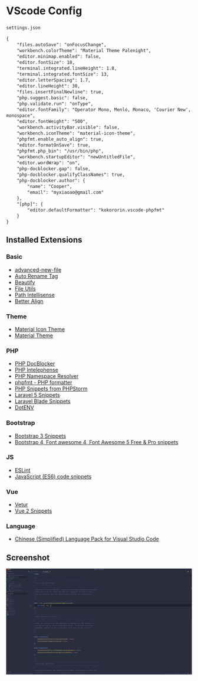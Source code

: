 # VScode Config

`settings.json` 

```
{
    "files.autoSave": "onFocusChange",
    "workbench.colorTheme": "Material Theme Palenight",
    "editor.minimap.enabled": false,
    "editor.fontSize": 18,
    "terminal.integrated.lineHeight": 1.8,
    "terminal.integrated.fontSize": 13,
    "editor.letterSpacing": 1.7,
    "editor.lineHeight": 30,
    "files.insertFinalNewline": true,
    "php.suggest.basic": false,
    "php.validate.run": "onType",
    "editor.fontFamily": "Operator Mono, Menlo, Monaco, 'Courier New', monospace",
    "editor.fontWeight": "500",
    "workbench.activityBar.visible": false,
    "workbench.iconTheme": "material-icon-theme",
    "phpfmt.enable_auto_align": true,
    "editor.formatOnSave": true,
    "phpfmt.php_bin": "/usr/bin/php",
    "workbench.startupEditor": "newUntitledFile",
    "editor.wordWrap": "on",
    "php-docblocker.gap": false,
    "php-docblocker.qualifyClassNames": true,
    "php-docblocker.author": {
        "name": "Cooper",
        "email": "myxiaoao@gmail.com"
    },
    "[php]": {
        "editor.defaultFormatter": "kokororin.vscode-phpfmt"
    }
}
```

## Installed Extensions

### Basic
* [advanced-new-file](https://marketplace.visualstudio.com/items?itemName=patbenatar.advanced-new-file)
* [Auto Rename Tag](https://marketplace.visualstudio.com/items?itemName=formulahendry.auto-rename-tag)
* [Beautify](https://marketplace.visualstudio.com/items?itemName=HookyQR.beautify)
* [File Utils](https://marketplace.visualstudio.com/items?itemName=sleistner.vscode-fileutils)
* [Path Intellisense](https://marketplace.visualstudio.com/items?itemName=christian-kohler.path-intellisense)
* [Better Align](https://marketplace.visualstudio.com/items?itemName=wwm.better-align)

### Theme
* [Material Icon Theme](https://marketplace.visualstudio.com/items?itemName=PKief.material-icon-theme)
* [Material Theme](https://marketplace.visualstudio.com/items?itemName=Equinusocio.vsc-material-theme)

### PHP
* [PHP DocBlocker](https://marketplace.visualstudio.com/items?itemName=neilbrayfield.php-docblocker)
* [PHP Intelephense](https://marketplace.visualstudio.com/items?itemName=bmewburn.vscode-intelephense-client)
* [PHP Namespace Resolver](https://marketplace.visualstudio.com/items?itemName=MehediDracula.php-namespace-resolver)
* [phpfmt - PHP formatter](https://marketplace.visualstudio.com/items?itemName=kokororin.vscode-phpfmt)
* [PHP Snippets from PHPStorm](https://marketplace.visualstudio.com/items?itemName=phiter.phpstorm-snippets)
* [Laravel 5 Snippets](https://marketplace.visualstudio.com/items?itemName=onecentlin.laravel5-snippets)
* [Laravel Blade Snippets](https://marketplace.visualstudio.com/items?itemName=onecentlin.laravel-blade)
* [DotENV](https://marketplace.visualstudio.com/items?itemName=mikestead.dotenv)

### Bootstrap
* [Bootstrap 3 Snippets](https://marketplace.visualstudio.com/items?itemName=wcwhitehead.bootstrap-3-snippets)
* [Bootstrap 4, Font awesome 4, Font Awesome 5 Free & Pro snippets](https://marketplace.visualstudio.com/items?itemName=thekalinga.bootstrap4-vscode)

### JS
* [ESLint](https://marketplace.visualstudio.com/items?itemName=dbaeumer.vscode-eslint)
* [JavaScript (ES6) code snippets](https://marketplace.visualstudio.com/items?itemName=xabikos.JavaScriptSnippets)

### Vue
* [Vetur](https://marketplace.visualstudio.com/items?itemName=octref.vetur)
* [Vue 2 Snippets](https://marketplace.visualstudio.com/items?itemName=hollowtree.vue-snippets)

### Language
* [Chinese (Simplified) Language Pack for Visual Studio Code](https://marketplace.visualstudio.com/items?itemName=MS-CEINTL.vscode-language-pack-zh-hans)

## Screenshot

![](screenshot.png)




